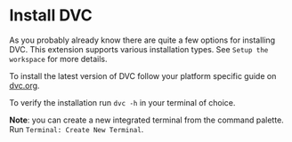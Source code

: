 # Install DVC

As you probably already know there are quite a few options for installing DVC.
This extension supports various installation types. See `Setup the workspace`
for more details.

To install the latest version of DVC follow your platform specific guide on
[dvc.org](https://dvc.org/doc/install).

To verify the installation run `dvc -h` in your terminal of choice.

**Note**: you can create a new integrated terminal from the command palette. Run
`Terminal: Create New Terminal`.
